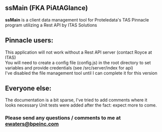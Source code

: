 ## ssMain (FKA PiAtAGlance)

**ssMain** is a client data management tool for Proteledata's TAS Pinnacle program utilizing a Rest API by ITAS Solutions

## Pinnacle users:

This application will not work without a Rest API server (contact Royce at ITAS)  
You will need to create a config file (config.js) in the root directory to set variables and provide credentials (see /src/server/index for api)  
I've disabled the file management tool until I can complete it for this version

## Everyone else:

The documentation is a bit sparse, I've tried to add comments where it looks necessary
Unit tests were added after the fact: expect more to come.

### Please send any questions / comments to me at ewaters@bpeinc.com
